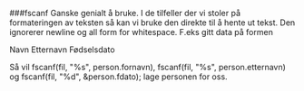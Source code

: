 ###fscanf
Ganske genialt å bruke.  I de tilfeller der vi stoler på formateringen av teksten så kan vi bruke den direkte til å hente ut tekst.
Den ignorerer newline og all form for whitespace. F.eks gitt data på formen

Navn Etternavn Fødselsdato

Så vil fscanf(fil, "%s", person.fornavn), fscanf(fil, "%s", person.etternavn) og fscanf(fil, "%d", &person.fdato);
lage personen for oss.